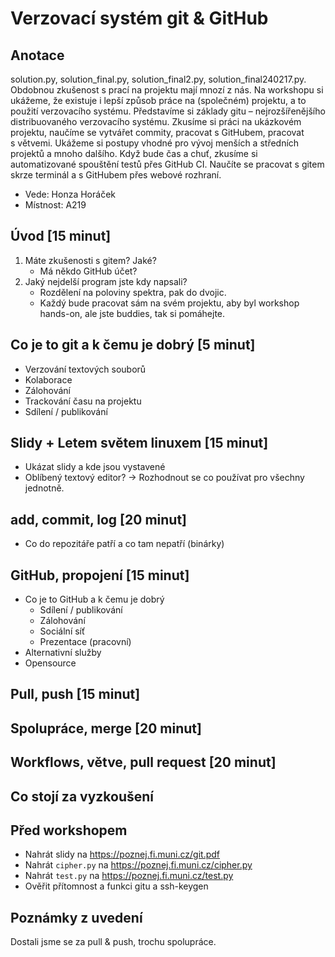 Verzovací systém git & GitHub
=============================

## Anotace

solution.py, solution_final.py, solution_final2.py, solution_final240217.py.
Obdobnou zkušenost s prací na projektu mají mnozí z nás. Na workshopu si ukážeme,
že existuje i lepší způsob práce na (společném) projektu, a to použití verzovacího systému.
Představíme si základy gitu – nejrozšířenějšího distribuovaného verzovacího
systému. Zkusíme si práci na ukázkovém projektu, naučíme se vytvářet commity,
pracovat s GitHubem, pracovat s větvemi. Ukážeme si postupy vhodné pro vývoj
menších a středních projektů a mnoho dalšího. Když bude čas a chuť, zkusíme
si automatizované spouštění testů přes GitHub CI. Naučíte se pracovat s gitem
skrze terminál a s GitHubem přes webové rozhraní.

* Vede: Honza Horáček
* Místnost: A219

## Úvod [15  minut]

1. Máte zkušenosti s gitem? Jaké?
   - Má někdo GitHub účet?
2. Jaký nejdelší program jste kdy napsali?
   - Rozdělení na poloviny spektra, pak do dvojic.
   - Každý bude pracovat sám na svém projektu, aby byl workshop hands-on, ale
     jste buddies, tak si pomáhejte.

## Co je to git a k čemu je dobrý [5 minut]

* Verzování textových souborů
* Kolaborace
* Zálohování
* Trackování času na projektu
* Sdílení / publikování

## Slidy + Letem světem linuxem [15 minut]

* Ukázat slidy a kde jsou vystavené
* Oblíbený textový editor? → Rozhodnout se co používat pro všechny jednotně.

## add, commit, log [20 minut]

* Co do repozitáře patří a co tam nepatří (binárky)

## GitHub, propojení [15 minut]

* Co je to GitHub a k čemu je dobrý
  - Sdílení / publikování
  - Zálohování
  - Sociální síť
  - Prezentace (pracovní)
* Alternativní služby
* Opensource

## Pull, push [15 minut]

## Spolupráce, merge [20 minut]

## Workflows, větve, pull request [20 minut]

## Co stojí za vyzkoušení

## Před workshopem

* Nahrát slidy na <https://poznej.fi.muni.cz/git.pdf>
* Nahrát `cipher.py` na <https://poznej.fi.muni.cz/cipher.py>
* Nahrát `test.py` na <https://poznej.fi.muni.cz/test.py>
* Ověřit přítomnost a funkci gitu a ssh-keygen

## Poznámky z uvedení

Dostali jsme se za pull & push, trochu spolupráce.
